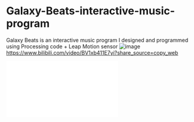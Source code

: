 # Galaxy-Beats-interactive-music-program
Galaxy Beats is an interactive music program I designed and programmed using Processing code + Leap Motion sensor
![image](https://user-images.githubusercontent.com/77999687/151420575-2a08c3ba-a715-4703-a98e-d714cec13b4e.png)
https://www.bilibili.com/video/BV1xb411E7yi?share_source=copy_web
<iframe src="//player.bilibili.com/player.html?aid=46703406&bvid=BV1xb411E7yi&cid=81807992&page=1" scrolling="no" border="0" frameborder="no" framespacing="0" allowfullscreen="true"> </iframe>
